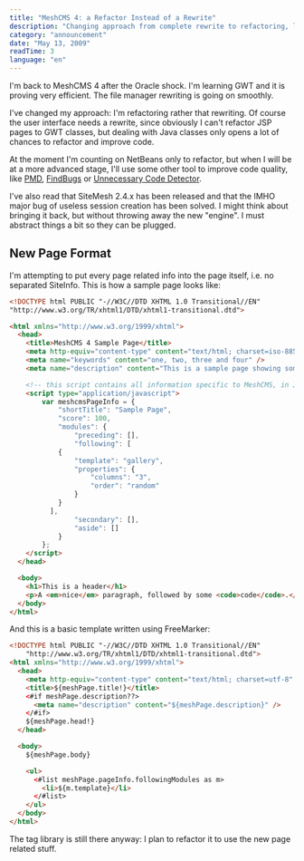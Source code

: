 ```yaml
---
title: "MeshCMS 4: a Refactor Instead of a Rewrite"
description: "Changing approach from complete rewrite to refactoring, learning GWT for the UI, and redesigning how page information is stored inline using JSON format."
category: "announcement"
date: "May 13, 2009"
readTime: 3
language: "en"
---
```


I'm back to MeshCMS 4 after the Oracle shock. I'm learning GWT and it is proving very efficient. The file manager rewriting is going on smoothly.

I've changed my approach: I'm refactoring rather that rewriting. Of course the user interface needs a rewrite, since obviously I can't refactor JSP pages to GWT classes, but dealing with Java classes only opens a lot of chances to refactor and improve code.

At the moment I'm counting on NetBeans only to refactor, but when I will be at a more advanced stage, I'll use some other tool to improve code quality, like [PMD](http://pmd.sourceforge.net/), [FindBugs](http://findbugs.sourceforge.net/) or [Unnecessary Code Detector](http://www.ucdetector.org/).

I've also read that SiteMesh 2.4.x has been released and that the IMHO major bug of useless session creation has been solved. I might think about bringing it back, but without throwing away the new "engine". I must abstract things a bit so they can be plugged.

## New Page Format

I'm attempting to put every page related info into the page itself, i.e. no separated SiteInfo. This is how a sample page looks like:

```html
<!DOCTYPE html PUBLIC "-//W3C//DTD XHTML 1.0 Transitional//EN"
"http://www.w3.org/TR/xhtml1/DTD/xhtml1-transitional.dtd">

<html xmlns="http://www.w3.org/1999/xhtml">
  <head>
    <title>MeshCMS 4 Sample Page</title>
    <meta http-equiv="content-type" content="text/html; charset=iso-8859-1" />
    <meta name="keywords" content="one, two, three and four" />
    <meta name="description" content="This is a sample page showing some new characteristics in MeshCMS 4" />

    <!-- this script contains all information specific to MeshCMS, in JSON format -->
    <script type="application/javascript">
    	var meshcmsPageInfo = {
    		"shortTitle": "Sample Page",
    		"score": 100,
    		"modules": {
    			"preceding": [],
    			"following": [
            {
            	"template": "gallery",
            	"properties": {
            		"columns": "3",
            		"order": "random"
            	}
            }
          ],
    			"secondary": [],
    			"aside": []
    		}
    	};
    </script>
  </head>

  <body>
    <h1>This is a header</h1>
    <p>A <em>nice</em> paragraph, followed by some <code>code</code>.</p>
  </body>
</html>
```

And this is a basic template written using FreeMarker:

```html
<!DOCTYPE html PUBLIC "-//W3C//DTD XHTML 1.0 Transitional//EN"
    "http://www.w3.org/TR/xhtml1/DTD/xhtml1-transitional.dtd">
<html xmlns="http://www.w3.org/1999/xhtml">
  <head>
    <meta http-equiv="content-type" content="text/html; charset=utf-8" />
    <title>${meshPage.title!}</title>
    <#if meshPage.description??>
      <meta name="description" content="${meshPage.description}" />
    </#if>
    ${meshPage.head!}
  </head>

  <body>
    ${meshPage.body}

    <ul>
      <#list meshPage.pageInfo.followingModules as m>
        <li>${m.template}</li>
      </#list>
    </ul>
  </body>
</html>
```

The tag library is still there anyway: I plan to refactor it to use the new page related stuff.
